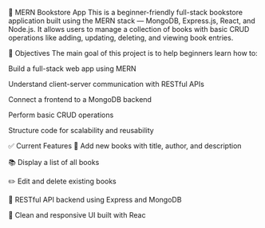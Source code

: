 📘 MERN Bookstore App
This is a beginner-friendly full-stack bookstore application built using the MERN stack — MongoDB, Express.js, React, and Node.js. It allows users to manage a collection of books with basic CRUD operations like adding, updating, deleting, and viewing book entries.

🎯 Objectives
The main goal of this project is to help beginners learn how to:

Build a full-stack web app using MERN

Understand client-server communication with RESTful APIs

Connect a frontend to a MongoDB backend

Perform basic CRUD operations

Structure code for scalability and reusability

✅ Current Features
📝 Add new books with title, author, and description

📚 Display a list of all books

✏️ Edit and delete existing books

🔁 RESTful API backend using Express and MongoDB

🎨 Clean and responsive UI built with Reac
